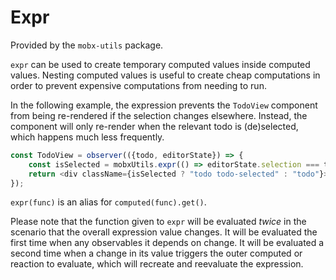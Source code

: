 # Expr

Provided by the `mobx-utils` package.

`expr` can be used to create temporary computed values inside computed values. 
Nesting computed values is useful to create cheap computations in order to prevent expensive computations from needing to run.

In the following example, the expression prevents the `TodoView` component from being re-rendered if the selection changes elsewhere.
Instead, the component will only re-render when the relevant todo is (de)selected, which happens much less frequently.

```javascript
const TodoView = observer(({todo, editorState}) => {
    const isSelected = mobxUtils.expr(() => editorState.selection === todo);
    return <div className={isSelected ? "todo todo-selected" : "todo"}>{todo.title}</div>;
});
```

`expr(func)` is an alias for `computed(func).get()`.

Please note that the function given to `expr` will be evaluated _twice_ in the scenario that the overall expression value changes.
It will be evaluated the first time when any observables it depends on change.
It will be evaluated a second time when a change in its value triggers the outer computed or reaction to evaluate, which will
recreate and reevaluate the expression.
